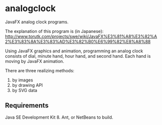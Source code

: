 analogclock
===========

JavaFX analog clock programs.

The explanation of this program is (in Japanese):
http://www.torutk.com/projects/swe/wiki/JavaFX%E3%81%A8%E3%82%A2%E3%83%8A%E3%83%AD%E3%82%B0%E6%99%82%E8%A8%88

Using JavaFX graphics and animation, programming an analog clock consists of dial, minute hand, hour hand, and second hand. Each hand is moving by JavaFX animation.

There are three realizing methods:

1. by images
2. by drawing API
3. by SVG data

Requirements
------------

Java SE Development Kit 8.
Ant, or NetBeans to build.
